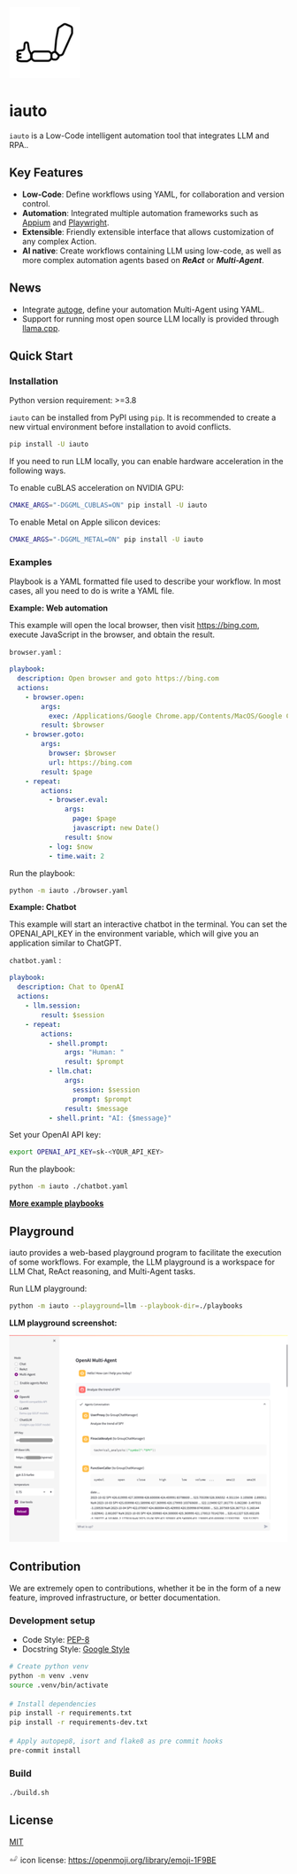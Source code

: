 <img src="website/static/img/icon.svg" title="iauto" height="128">

# iauto

`iauto` is a Low-Code intelligent automation tool that integrates LLM and RPA..

## Key Features

* **Low-Code**: Define workflows using YAML, for collaboration and version control.
* **Automation**: Integrated multiple automation frameworks such as [Appium](https://github.com/appium/appium) and [Playwright](https://playwright.dev/python/).
* **Extensible**: Friendly extensible interface that allows customization of any complex Action.
* **AI native**: Create workflows containing LLM using low-code, as well as more complex automation agents based on ***ReAct*** or ***Multi-Agent***.

## News

* Integrate [autoge](https://github.com/microsoft/autogen), define your automation Multi-Agent using YAML.
* Support for running most open source LLM locally is provided through [llama.cpp](https://github.com/ggerganov/llama.cpp).

## Quick Start

### Installation

Python version requirement: >=3.8

`iauto` can be installed from PyPI using `pip`. It is recommended to create a new virtual environment before installation to avoid conflicts.

```bash
pip install -U iauto
```

If you need to run LLM locally, you can enable hardware acceleration in the following ways.

To enable cuBLAS acceleration on NVIDIA GPU:

```bash
CMAKE_ARGS="-DGGML_CUBLAS=ON" pip install -U iauto
```

To enable Metal on Apple silicon devices:

```bash
CMAKE_ARGS="-DGGML_METAL=ON" pip install -U iauto
```

### Examples

Playbook is a YAML formatted file used to describe your workflow. In most cases, all you need to do is write a YAML file.

**Example: Web automation**

This example will open the local browser, then visit https://bing.com, execute JavaScript in the browser, and obtain the result.

`browser.yaml` :

```yaml
playbook:
  description: Open browser and goto https://bing.com
  actions:
    - browser.open:
        args:
          exec: /Applications/Google Chrome.app/Contents/MacOS/Google Chrome
        result: $browser
    - browser.goto:
        args:
          browser: $browser
          url: https://bing.com
        result: $page
    - repeat:
        actions:
          - browser.eval:
              args:
                page: $page
                javascript: new Date()
              result: $now
          - log: $now
          - time.wait: 2
```

Run the playbook:

```bash
python -m iauto ./browser.yaml
```

**Example: Chatbot**

This example will start an interactive chatbot in the terminal. You can set the OPENAI_API_KEY in the environment variable, which will give you an application similar to ChatGPT.

`chatbot.yaml` :

```yaml
playbook:
  description: Chat to OpenAI
  actions:
    - llm.session:
        result: $session
    - repeat:
        actions:
          - shell.prompt:
              args: "Human: "
              result: $prompt
          - llm.chat:
              args:
                session: $session
                prompt: $prompt
              result: $message
          - shell.print: "AI: {$message}"
```

Set your OpenAI API key:

```bash
export OPENAI_API_KEY=sk-<YOUR_API_KEY>
```

Run the playbook:

```bash
python -m iauto ./chatbot.yaml
```

**[More example playbooks](./playbooks)**

## Playground

iauto provides a web-based playground program to facilitate the execution of some workflows. For example, the LLM playground is a workspace for LLM Chat, ReAct reasoning, and Multi-Agent tasks.

Run LLM playground:

```bash
python -m iauto --playground=llm --playbook-dir=./playbooks
```

**LLM playground screenshot:**

![LLM playground screenshot](./website/static/img/screenshot_playground_llm.png)

## Contribution

We are extremely open to contributions, whether it be in the form of a new feature, improved infrastructure, or better documentation.

### Development setup

* Code Style: [PEP-8](https://peps.python.org/pep-0008/)
* Docstring Style: [Google Style](https://sphinxcontrib-napoleon.readthedocs.io/en/latest/example_google.html)

```bash
# Create python venv
python -m venv .venv
source .venv/bin/activate

# Install dependencies
pip install -r requirements.txt
pip install -r requirements-dev.txt

# Apply autopep8, isort and flake8 as pre commit hooks
pre-commit install
```
### Build

```bash
./build.sh
```

## License

[MIT](./LICENSE)

<img src="website/static/img/icon.svg" title="iauto" height="16"> icon license: https://openmoji.org/library/emoji-1F9BE

